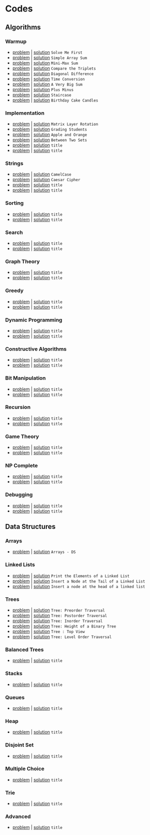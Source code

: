 # Codes

## Algorithms
### Warmup
- [problem](https://www.hackerrank.com/challenges/solve-me-first) | [solution](solve-me-first.py) `Solve Me First`
- [problem](https://www.hackerrank.com/challenges/simple-array-sum) | [solution](simple-array-sum.py) `Simple Array Sum`
- [problem](https://www.hackerrank.com/challenges/mini-max-sum) | [solution](mini-max-sum.py) `Mini-Max Sum`
- [problem](https://www.hackerrank.com/challenges/compare-the-triplets) | [solution](compare-the-triplets.py) `Compare the Triplets`
- [problem](https://www.hackerrank.com/challenges/diagonal-difference) | [solution](diagonal-difference.py) `Diagonal Difference`
- [problem](https://www.hackerrank.com/challenges/time-conversion) | [solution](time-conversion.py) `Time Conversion`
- [problem](https://www.hackerrank.com/challenges/a-very-big-sum) | [solution](a-very-big-sum.py) `A Very Big Sum`
- [problem](https://www.hackerrank.com/challenges/plus-minus) | [solution](plus-minus.py) `Plus Minus`
- [problem](https://www.hackerrank.com/challenges/staircase) | [solution](staircase.py) `Staircase`
- [problem](https://www.hackerrank.com/challenges/birthday-cake-candles) | [solution](birthday-cake-candles.py) `Birthday Cake Candles`
### Implementation
- [problem](https://www.hackerrank.com/challenges/matrix-rotation-algo) | [solution](matrix-rotation-algo.py) `Matrix Layer Rotation`
- [problem](https://www.hackerrank.com/challenges/grading) | [solution](grading.py) `Grading Students`
- [problem](https://www.hackerrank.com/challenges/apple-and-orange) | [solution](apple-and-orange.py) `Apple and Orange`
- [problem](https://www.hackerrank.com/challenges/between-two-sets) | [solution](between-two-sets.py) `Between Two Sets`
- [problem](link) | [solution](file.py) `title`
- [problem](link) | [solution](file.py) `title`
### Strings
- [problem](https://www.hackerrank.com/challenges/camelcase) | [solution](camelcase.py) `CamelCase`
- [problem](https://www.hackerrank.com/challenges/caesar-cipher-1) | [solution](caesar-cipher-1.py) `Caesar Cipher`
- [problem](link) | [solution](file.py) `title`
- [problem](link) | [solution](file.py) `title`
### Sorting
- [problem](link) | [solution](file.py) `title`
- [problem](link) | [solution](file.py) `title`
### Search
- [problem](link) | [solution](file.py) `title`
- [problem](link) | [solution](file.py) `title`
### Graph Theory
- [problem](link) | [solution](file.py) `title`
- [problem](link) | [solution](file.py) `title`
### Greedy
- [problem](link) | [solution](file.py) `title`
- [problem](link) | [solution](file.py) `title`
### Dynamic Programming
- [problem](link) | [solution](file.py) `title`
- [problem](link) | [solution](file.py) `title`
### Constructive Algorithms
- [problem](link) | [solution](file.py) `title`
- [problem](link) | [solution](file.py) `title`
### Bit Manipulation
- [problem](link) | [solution](file.py) `title`
- [problem](link) | [solution](file.py) `title`
### Recursion
- [problem](link) | [solution](file.py) `title`
- [problem](link) | [solution](file.py) `title`
### Game Theory
- [problem](link) | [solution](file.py) `title`
- [problem](link) | [solution](file.py) `title`
### NP Complete
- [problem](link) | [solution](file.py) `title`
- [problem](link) | [solution](file.py) `title`
### Debugging
- [problem](link) | [solution](file.py) `title`
- [problem](link) | [solution](file.py) `title`


## Data Structures
### Arrays
- [problem](https://www.hackerrank.com/challenges/arrays-ds) | [solution](arrays-ds.py) `Arrays - DS`
### Linked Lists
- [problem](https://www.hackerrank.com/challenges/print-the-elements-of-a-linked-list) | [solution](print-the-elements-of-a-linked-list.py) `Print the Elements of a Linked List`
- [problem](https://www.hackerrank.com/challenges/insert-a-node-at-the-tail-of-a-linked-list) | [solution](insert-a-node-at-the-tail-of-a-linked-list.py) `Insert a Node at the Tail of a Linked List`
- [problem](https://www.hackerrank.com/challenges/insert-a-node-at-the-head-of-a-linked-list) | [solution](insert-a-node-at-the-head-of-a-linked-list.py) `Insert a node at the head of a linked list`
### Trees
- [problem](https://www.hackerrank.com/challenges/tree-preorder-traversal) | [solution](tree-preorder-traversal.java) `Tree: Preorder Traversal`
- [problem](https://www.hackerrank.com/challenges/tree-postorder-traversal) | [solution](tree-postorder-traversal.java) `Tree: Postorder Traversal`
- [problem](https://www.hackerrank.com/challenges/tree-inorder-traversal) | [solution](tree-inorder-traversal.java) `Tree: Inorder Traversal`
- [problem](https://www.hackerrank.com/challenges/tree-height-of-a-binary-tree) | [solution](tree-height-of-a-binary-tree.java) `Tree: Height of a Binary Tree`
- [problem](https://www.hackerrank.com/challenges/tree-top-view) | [solution](tree-top-view.java) `Tree : Top View`
- [problem](https://www.hackerrank.com/challenges/tree-level-order-traversal) | [solution](tree-level-order-traversal.java) `Tree: Level Order Traversal`
### Balanced Trees
- [problem](link) | [solution](file.py) `title`
### Stacks
- [problem](link) | [solution](file.py) `title`
### Queues
- [problem](link) | [solution](file.py) `title`
### Heap
- [problem](link) | [solution](file.py) `title`
### Disjoint Set
- [problem](link) | [solution](file.py) `title`
### Multiple Choice
- [problem](link) | [solution](file.py) `title`
### Trie
- [problem](link) | [solution](file.py) `title`
### Advanced
- [problem](link) | [solution](file.py) `title`